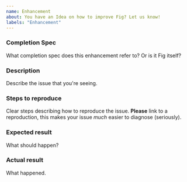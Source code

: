 ```yaml
---
name: Enhancement
about: You have an Idea on how to improve Fig? Let us know!
labels: "Enhancement"
---
```


### Completion Spec

What completion spec does this enhancement refer to? Or is it Fig itself?

### Description

Describe the issue that you're seeing.

### Steps to reproduce

Clear steps describing how to reproduce the issue. **Please** link to a reproduction, this makes your issue _much_ easier to diagnose (seriously).

### Expected result

What should happen?

### Actual result

What happened.
